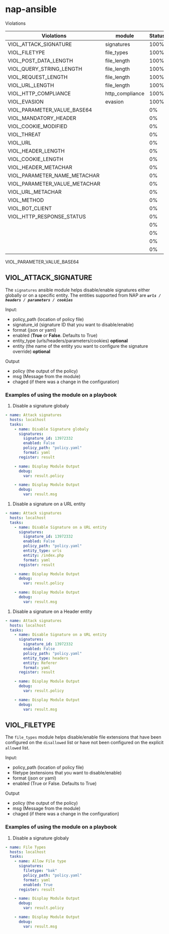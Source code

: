 # nap-ansible

Violations 

| Violations  | module | Status | | 
| ------------- | ------------- | ------------- | ------------- |
| VIOL_ATTACK_SIGNATURE  | signatures  |  100%  | [Examples](##VIOL_ATTACK_SIGNATURE) |
| VIOL_FILETYPE | file_types  |  100%  | [Examples](##VIOL_FILETYPE)| 
| VIOL_POST_DATA_LENGTH | file_length  |  100%  | [Examples](/file_length/) |
| VIOL_QUERY_STRING_LENGTH | file_length  |  100%  | [Examples](/file_length/) |
| VIOL_REQUEST_LENGTH | file_length  |  100%  | [Examples](/file_length/) |
| VIOL_URL_LENGTH | file_length  |  100%  | [Examples](/file_length/) |
| VIOL_HTTP_COMPLIANCE | http_compliance  |  100%  | [Examples](/http_compliance/) |
| VIOL_EVASION | evasion  |  100%  | [Examples](/evasion/) |
| VIOL_PARAMETER_VALUE_BASE64  |    |  0%  | [Pending]() |
| VIOL_MANDATORY_HEADER  |    |  0%  | [Pending]() |
| VIOL_COOKIE_MODIFIED  |    |  0%  | [Pending]() |
| VIOL_THREAT  |    |  0%  | [Pending]() |
| VIOL_URL  |    |  0%  | [Pending]() |
| VIOL_HEADER_LENGTH  |    |  0%  | [Pending]() |
| VIOL_COOKIE_LENGTH  |    |  0%  | [Pending]() |
| VIOL_HEADER_METACHAR  |    |  0%  | [Pending]() |
| VIOL_PARAMETER_NAME_METACHAR  |    |  0%  | [Pending]() |
| VIOL_PARAMETER_VALUE_METACHAR  |    |  0%  | [Pending]() |
| VIOL_URL_METACHAR  |    |  0%  | [Pending]() |
| VIOL_METHOD  |    |  0%  | [Pending]() |
| VIOL_BOT_CLIENT  |    |  0%  | [Pending]() |
| VIOL_HTTP_RESPONSE_STATUS  |    |  0%  | [Pending]() |
|   |    |  0%  | [Pending]() |
|   |    |  0%  | [Pending]() |
|   |    |  0%  | [Pending]() |
|   |    |  0%  | [Pending]() |

VIOL_PARAMETER_VALUE_BASE64

## VIOL_ATTACK_SIGNATURE
The `signatures` ansible module helps disable/enable signatures either globally or on a specific entity. The entities supported from NAP are ***`urls / headers / parameters / cookies`***

Input:
- policy_path (location of policy file)
- signature_id (signature ID that you want to disable/enable)
- format (json or yaml)
- enabled (**True** or **False**. Defaults to True)
- entity_type (urls/headers/parameters/cookies) **optional**
- entity (the name of the entity you want to configure the signature override) **optional**

Output
- policy (the output of the policy)
- msg (Message from the module)
- chaged (if there was a change in the configuration)

### Examples of using the module on a playbook

1. Disable a signature globaly
```yml
- name: Attack signatures
  hosts: localhost
  tasks:
    - name: Disable Signature globaly
      signatures:
        signature_id: 13972332
        enabled: False
        policy_path: "policy.yaml"
        format: yaml
      register: result

    - name: Display Module Output
      debug:
        var: result.policy

    - name: Display Module Output
      debug:
        var: result.msg
```

1. Disable a signature on a URL entity
```yml
- name: Attack signatures
  hosts: localhost
  tasks:
    - name: Disable Signature on a URL entity
      signatures:
        signature_id: 13972332
        enabled: False
        policy_path: "policy.yaml"
        entity_type: urls
        entity: /index.php
        format: yaml
      register: result

    - name: Display Module Output
      debug:
        var: result.policy

    - name: Display Module Output
      debug:
        var: result.msg
```

1. Disable a signature on a Header entity
```yml
- name: Attack signatures
  hosts: localhost
  tasks:
    - name: Disable Signature on a URL entity
      signatures:
        signature_id: 13972332
        enabled: False
        policy_path: "policy.yaml"
        entity_type: headers
        entity: Referer
        format: yaml
      register: result

    - name: Display Module Output
      debug:
        var: result.policy

    - name: Display Module Output
      debug:
        var: result.msg
```

## VIOL_FILETYPE

The `file_types` module helps disable/enable file extensions that have been configured on the `disallowed` list or have not been configured on the explicit `allowed` list. 

Input:
- policy_path (location of policy file)
- filetype (extensions that you want to disable/enable)
- format (json or yaml)
- enabled (True or False. Defaults to True)

Output
- policy (the output of the policy)
- msg (Message from the module)
- chaged (if there was a change in the configuration)

### Examples of using the module on a playbook

1. Disable a signature globaly
```yml
- name: File Types
  hosts: localhost
  tasks:
    - name: Allow File type
      signatures:
        filetype: "bak"
        policy_path: "policy.yaml"
        format: yaml
        enabled: True
      register: result

    - name: Display Module Output
      debug:
        var: result.policy

    - name: Display Module Output
      debug:
        var: result.msg
```
